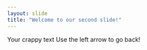 ```yaml
---
layout: slide
title: "Welcome to our second slide!"
---
```

Your crappy text
Use the left arrow to go back!
